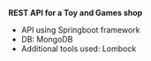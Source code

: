 **REST API for a Toy and Games shop**
- API using Springboot framework
- DB: MongoDB
- Additional tools used: Lombock